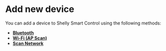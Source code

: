 # Add new device

You can add a device to Shelly Smart Control using the following methods:

- [**Bluetooth**](/en/products/add-via-bluetooth)
- [**Wi-Fi (AP Scan)**](/en/products/add-via-wi-fi-ap-scan)
- [**Scan Network**](/en/products/add-via-scan-network)
